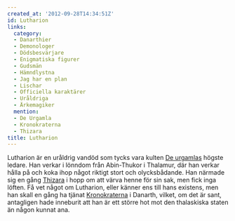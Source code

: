 ```yaml
---
created_at: '2012-09-28T14:34:51Z'
id: Lutharion
links:
  category:
  - Danarthier
  - Demonologer
  - Dödsbesvärjare
  - Enigmatiska figurer
  - Gudsmän
  - Hämndlystna
  - Jag har en plan
  - Lischar
  - Officiella karaktärer
  - Uråldriga
  - Ärkemagiker
  mention:
  - De Urgamla
  - Kronokraterna
  - Thizara
title: Lutharion
---
```


Lutharion är en uråldrig vandöd som tycks vara kulten [De urgamlas] högste ledare. Han verkar i
lönndom från Abin-Thukor i Thalamur, där han verkar hålla på och koka ihop något riktigt stort och
olycksbådande. Han närmade sig en gång [Thizara] i hopp om att värva henne för sin sak, men fick
inga löften. Få vet något om Lutharion, eller känner ens till hans existens, men han skall en gång
ha tjänat [Kronokraterna] i Danarth, vilket, om det är sant, antagligen hade inneburit att han är
ett större hot mot den thalaskiska staten än någon kunnat ana.

  [De urgamlas]: De_Urgamla
  [Thizara]: Thizara
  [Kronokraterna]: Kronokraterna